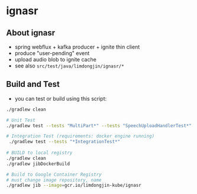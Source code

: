 # ignasr

## About ignasr
- spring webflux + kafka producer + ignite thin client
- produce "user-pending" event
- upload audio blob to ignite cache
- see also `src/test/java/limdongjin/ignasr/*` 

## Build and Test

- you can test or build using this script:
```bash
./gradlew clean

# Unit Test
./gradlew test --tests "MultiPart*" --tests "SpeechUploadHandlerTest*"

# Integration Test (requirements: docker engine running)
 ./gradlew test --tests "*IntegrationTest*"
 
# BUILD to local registry
./gradlew clean
./gradlew jibDockerBuild

# Build to Google Container Registry
# must change image repository, name
./gradlew jib --image=gcr.io/limdongjin-kube/ignasr
```
 

